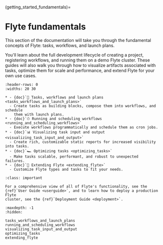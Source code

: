 (getting_started_fundamentals)=

# Flyte fundamentals

This section of the documentation will take you through the
fundamental concepts of Flyte: tasks, workflows, and launch plans.

You'll learn about the full development lifecycle of creating a project,
registering workflows, and running them on a demo Flyte cluster. These
guides will also walk you through how to visualize artifacts associated with
tasks, optimize them for scale and performance, and extend Flyte for your own
use cases.

```{list-table}
:header-rows: 0
:widths: 20 30

* - {doc}`🔀 Tasks, workflows and launch plans <tasks_workflows_and_launch_plans>`
  - Create tasks as building blocks, compose them into workflows, and schedule
    them with launch plans.
* - {doc}`⏱ Running and scheduling workflows <running_and_scheduling_workflows>`
  - Execute workflows programmatically and schedule them as cron jobs.
* - {doc}`📊 Visualizing task input and output <visualizing_task_input_and_output>`
  - Create rich, customizable static reports for increased visibility into tasks.
* - {doc}`🏎 Optimizing tasks <optimizing_tasks>`
  - Make tasks scalable, performant, and robust to unexpected failures.
* - {doc}`🔌 Extending Flyte <extending_flyte>`
  - Customize Flyte types and tasks to fit your needs.
```

```{admonition} Learn more
:class: important

For a comprehensive view of all of Flyte's functionality, see the
{ref}`User Guide <userguide>`, and to learn how to deploy a production Flyte
cluster, see the {ref}`Deployment Guide <deployment>`.
```

```{toctree}
:maxdepth: -1
:hidden:

tasks_workflows_and_launch_plans
running_and_scheduling_workflows
visualizing_task_input_and_output
optimizing_tasks
extending_flyte
```
